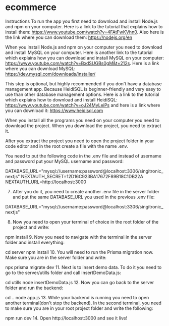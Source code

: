 # ecommerce
Instructions
To run the app you first need to download and install Node.js and npm on your computer. Here is a link to the tutorial that explains how to install them: https://www.youtube.com/watch?v=4FAtFwKVhn0. Also here is the link where you can download them: https://nodejs.org/en

When you install Node.js and npm on your computer you need to download and install MySQL on your computer. Here is another link to the tutorial which explains how you can download and install MySQL on your computer: https://www.youtube.com/watch?v=BxdSUGBs0gM&t=212s. Here is a link where you can download MySQL: https://dev.mysql.com/downloads/installer/

This step is optional, but highly recommended if you don't have a database management app. Because HeidiSQL is beginner-friendly and very easy to use than other database management options. Here is a link to the tutorial which explains how to download and install HeidiSQL: https://www.youtube.com/watch?v=oJ24MyLeiPs and here is a link where you can download it: https://www.heidisql.com

When you install all the programs you need on your computer you need to download the project. When you download the project, you need to extract it.

After you extract the project you need to open the project folder in your code editor and in the root create a file with the name .env.

You need to put the following code in the .env file and instead of username and password put your MySQL username and password:

DATABASE_URL="mysql://username:password@localhost:3306/singitronic_nextjs"
NEXTAUTH_SECRET=12D16C923BA17672F89B18C1DB22A
NEXTAUTH_URL=http://localhost:3000

7. After you do it, you need to create another .env file in the server folder and put the same DATABASE_URL you used in the previous .env file:

DATABASE_URL="mysql://username:password@localhost:3306/singitronic_nextjs"

8. Now you need to open your terminal of choice in the root folder of the project and write:

npm install
9. Now you need to navigate with the terminal in the server folder and install everything:

cd server
npm install
10. You will need to run the Prisma migration now. Make sure you are in the server folder and write:

npx prisma migrate dev
11. Next is to insert demo data. To do it you need to go to the server/utills folder and call insertDemoData.js:

cd utills
node insertDemoData.js
12. Now you can go back to the server folder and run the backend:

cd ..
node app.js
13. While your backend is running you need to open another terminal(don't stop the backend). In the second terminal, you need to make sure you are in your root project folder and write the following:

npm run dev
14. Open http://localhost:3000 and see it live!
